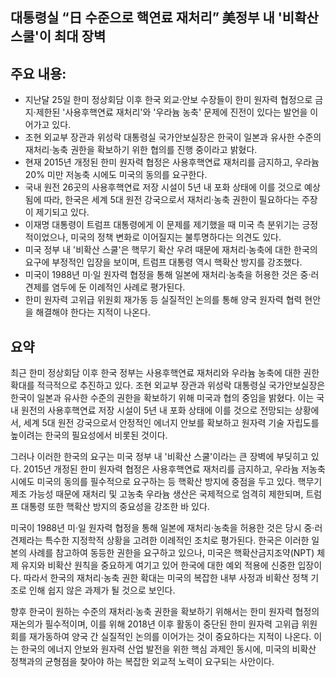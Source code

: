 ## 대통령실 “日 수준으로 핵연료 재처리” 美정부 내 '비확산 스쿨'이 최대 장벽

## 주요 내용:
*   지난달 25일 한미 정상회담 이후 한국 외교·안보 수장들이 한미 원자력 협정으로 금지·제한된 '사용후핵연료 재처리'와 '우라늄 농축' 문제에 진전이 있다는 발언을 이어가고 있다.
*   조현 외교부 장관과 위성락 대통령실 국가안보실장은 한국이 일본과 유사한 수준의 재처리·농축 권한을 확보하기 위한 협의를 진행 중이라고 밝혔다.
*   현재 2015년 개정된 한미 원자력 협정은 사용후핵연료 재처리를 금지하고, 우라늄 20% 미만 저농축 시에도 미국의 동의를 요구한다.
*   국내 원전 26곳의 사용후핵연료 저장 시설이 5년 내 포화 상태에 이를 것으로 예상됨에 따라, 한국은 세계 5대 원전 강국으로서 재처리·농축 권한이 필요하다는 주장이 제기되고 있다.
*   이재명 대통령이 트럼프 대통령에게 이 문제를 제기했을 때 미국 측 분위기는 긍정적이었으나, 미국의 정책 변화로 이어질지는 불투명하다는 의견도 있다.
*   미국 정부 내 '비확산 스쿨'은 핵무기 확산 우려 때문에 재처리·농축에 대한 한국의 요구에 부정적인 입장을 보이며, 트럼프 대통령 역시 핵확산 방지를 강조했다.
*   미국이 1988년 미·일 원자력 협정을 통해 일본에 재처리·농축을 허용한 것은 중·러 견제를 염두에 둔 이례적인 사례로 평가된다.
*   한미 원자력 고위급 위원회 재가동 등 실질적인 논의를 통해 양국 원자력 협력 현안을 해결해야 한다는 지적이 나온다.

## 요약
최근 한미 정상회담 이후 한국 정부는 사용후핵연료 재처리와 우라늄 농축에 대한 권한 확대를 적극적으로 추진하고 있다. 조현 외교부 장관과 위성락 대통령실 국가안보실장은 한국이 일본과 유사한 수준의 권한을 확보하기 위해 미국과 협의 중임을 밝혔다. 이는 국내 원전의 사용후핵연료 저장 시설이 5년 내 포화 상태에 이를 것으로 전망되는 상황에서, 세계 5대 원전 강국으로서 안정적인 에너지 안보를 확보하고 원자력 기술 자립도를 높이려는 한국의 필요성에서 비롯된 것이다.

그러나 이러한 한국의 요구는 미국 정부 내 '비확산 스쿨'이라는 큰 장벽에 부딪히고 있다. 2015년 개정된 한미 원자력 협정은 사용후핵연료 재처리를 금지하고, 우라늄 저농축 시에도 미국의 동의를 필수적으로 요구하는 등 핵확산 방지에 중점을 두고 있다. 핵무기 제조 가능성 때문에 재처리 및 고농축 우라늄 생산은 국제적으로 엄격히 제한되며, 트럼프 대통령 또한 핵확산 방지의 중요성을 강조한 바 있다.

미국이 1988년 미·일 원자력 협정을 통해 일본에 재처리·농축을 허용한 것은 당시 중·러 견제라는 특수한 지정학적 상황을 고려한 이례적인 조치로 평가된다. 한국은 이러한 일본의 사례를 참고하여 동등한 권한을 요구하고 있으나, 미국은 핵확산금지조약(NPT) 체제 유지와 비확산 원칙을 중요하게 여기고 있어 한국에 대한 예외 적용에 신중한 입장이다. 따라서 한국의 재처리·농축 권한 확대는 미국의 복잡한 내부 사정과 비확산 정책 기조로 인해 쉽지 않은 과제가 될 것으로 보인다.

향후 한국이 원하는 수준의 재처리·농축 권한을 확보하기 위해서는 한미 원자력 협정의 재논의가 필수적이며, 이를 위해 2018년 이후 활동이 중단된 한미 원자력 고위급 위원회를 재가동하여 양국 간 실질적인 논의를 이어가는 것이 중요하다는 지적이 나온다. 이는 한국의 에너지 안보와 원자력 산업 발전을 위한 핵심 과제인 동시에, 미국의 비확산 정책과의 균형점을 찾아야 하는 복잡한 외교적 노력이 요구되는 사안이다.